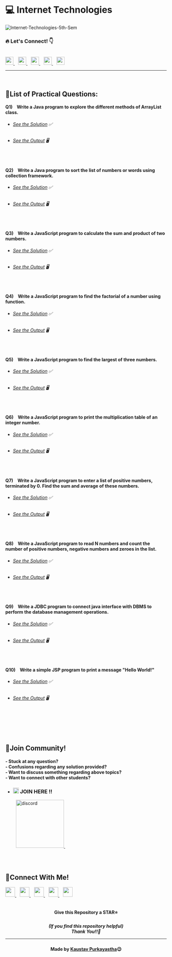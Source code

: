 #  💻 Internet Technologies

![Internet-Technologies-5th-Sem](https://socialify.git.ci/Kaustav-Purkayastha/Internet-Technologies-5th-Sem/image?description=1&descriptionEditable=CSC-C-502-L%20-%3E%20%0AInternet%20Technologies%20(LAB)%20&font=Inter&forks=1&language=1&name=1&owner=1&pattern=Circuit%20Board&stargazers=1&theme=Dark)


### 🔥 Let\'s Connect! 👇 
  <br/>
  <a href="https://twitter.com/imKaustav_">
    <img width="25px" src="https://www.vectorlogo.zone/logos/twitter/twitter-tile.svg" />
  </a>&ensp;
  <a href="https://www.linkedin.com/in/kaustav-02">
    <img width="25px" src="https://www.vectorlogo.zone/logos/linkedin/linkedin-icon.svg" />
  </a>&ensp;
  <a href="https://github.com/Kaustav-Purkayastha">
  <img width="25px" src="https://www.vectorlogo.zone/logos/github/github-icon.svg" />
  </a>&ensp;
  <a href="https://www.instagram.com/_.kaustav._/">
    <img width="25px" src="https://www.vectorlogo.zone/logos/instagram/instagram-icon.svg" />
  </a>&ensp;
  <a href="https://www.facebook.com/kaustav.purkayastha.02/">
  <img width="25px" src="https://www.vectorlogo.zone/logos/facebook/facebook-official.svg" />
  </a>
  
***
<br/>

## 📜List of Practical Questions:

#### Q1) &ensp; Write a Java program to explore the different methods of ArrayList class.
- ######  [See the Solution](https://github.com/Kaustav-Purkayastha/Internet-Technologies-5th-Sem/blob/main/Solutions/Java/Q-01/ArrayListMethods.java) ✅
- ######  [See the Output](https://github.com/Kaustav-Purkayastha/Internet-Technologies-5th-Sem/blob/main/Solutions/Java/Q-01/ArrayListMethods.jpg) 🖥
<br/>


#### Q2) &ensp; Write a Java program to sort the list of numbers or words using collection framework.
- ######  [See the Solution](https://github.com/Kaustav-Purkayastha/Internet-Technologies-5th-Sem/blob/main/Solutions/Java/Q-02/SortList.java) ✅
- ######  [See the Output](https://github.com/Kaustav-Purkayastha/Internet-Technologies-5th-Sem/blob/main/Solutions/Java/Q-02/SortList.jpg) 🖥
<br/>


#### Q3) &ensp; Write a JavaScript program to calculate the sum and product of two numbers.
- ######  [See the Solution](https://github.com/Kaustav-Purkayastha/Internet-Technologies-5th-Sem/blob/main/Solutions/JavaScript/Q-03/SumProduct.js) ✅
- ######  [See the Output](https://github.com/Kaustav-Purkayastha/Internet-Technologies-5th-Sem/blob/main/Solutions/JavaScript/Q-03/SumProduct.jpg) 🖥
<br/>


#### Q4) &ensp; Write a JavaScript program to find the factorial of a number using function.
- ######  [See the Solution](https://github.com/Kaustav-Purkayastha/Internet-Technologies-5th-Sem/blob/main/Solutions/JavaScript/Q-04/FactorialNumber.js) ✅
- ######  [See the Output](https://github.com/Kaustav-Purkayastha/Internet-Technologies-5th-Sem/blob/main/Solutions/JavaScript/Q-04/FactorialNumber.jpg) 🖥
<br/>


#### Q5) &ensp; Write a JavaScript program to find the largest of three numbers.
- ######  [See the Solution](https://github.com/Kaustav-Purkayastha/Internet-Technologies-5th-Sem/blob/main/Solutions/JavaScript/Q-05/LargestNumber.js) ✅
- ######  [See the Output](https://github.com/Kaustav-Purkayastha/Internet-Technologies-5th-Sem/blob/main/Solutions/JavaScript/Q-05/LargestNumber.jpg) 🖥
<br/>


#### Q6) &ensp; Write a JavaScript program to print the multiplication table of an integer number.
- ######  [See the Solution](https://github.com/Kaustav-Purkayastha/Internet-Technologies-5th-Sem/blob/main/Solutions/JavaScript/Q-06/MultiplicationTable.js) ✅
- ######  [See the Output](https://github.com/Kaustav-Purkayastha/Internet-Technologies-5th-Sem/blob/main/Solutions/JavaScript/Q-06/MultiplicationTable.jpg) 🖥
<br/>


#### Q7) &ensp; Write a JavaScript program to enter a list of positive numbers, terminated by 0. Find the sum and average of these numbers.
- ######  [See the Solution](https://github.com/Kaustav-Purkayastha/Internet-Technologies-5th-Sem/blob/main/Solutions/JavaScript/Q-07/SumAverage.js) ✅
- ######  [See the Output](https://github.com/Kaustav-Purkayastha/Internet-Technologies-5th-Sem/blob/main/Solutions/JavaScript/Q-07/SumAverage.jpg) 🖥
<br/>


#### Q8) &ensp; Write a JavaScript program to read N numbers and count the number of positive numbers, negative numbers and zeroes in the list.
- ######  [See the Solution](https://github.com/Kaustav-Purkayastha/Internet-Technologies-5th-Sem/blob/main/Solutions/JavaScript/Q-08/CountNumbers.js) ✅
- ######  [See the Output](https://github.com/Kaustav-Purkayastha/Internet-Technologies-5th-Sem/blob/main/Solutions/JavaScript/Q-08/CountNumbers.jpg) 🖥
<br/>


#### Q9) &ensp; Write a JDBC program to connect java interface with DBMS to perform the database management operations.
- ######  [See the Solution](https://github.com/Kaustav-Purkayastha/Internet-Technologies-5th-Sem/blob/main/Solutions/JDBC/Q-09/src/jdbcdemo.java) ✅
- ######  [See the Output](https://github.com/Kaustav-Purkayastha/Internet-Technologies-5th-Sem/blob/main/Solutions/JDBC/Q-09/src/jdbcdemo.jpg) 🖥
<br/>


#### Q10) &ensp; Write a simple JSP program to print a message "Hello World!"
- ######  [See the Solution](https://github.com/Kaustav-Purkayastha/Internet-Technologies-5th-Sem/blob/main/Solutions/JSP/Q-10/hello.jsp) ✅
- ######  [See the Output](https://github.com/Kaustav-Purkayastha/Internet-Technologies-5th-Sem/blob/main/Solutions/JSP/Q-10/hello.jpg) 🖥
<br/>




<br/>
<br/>
<br/>


## 🤖Join Community!
<h4>
- Stuck at any question?<br/>
- Confusions regarding any solution provided? <br/>
- Want to discuss something regarding above topics?<br/>
- Want to connect with other students?
</h4>

- ### <img width="18px" src="https://www.vectorlogo.zone/logos/reactjs/reactjs-icon.svg" alt="join"> JOIN HERE !!
&ensp; &ensp; &ensp; <a href="https://discord.gg/B6yCkhuBqw">
<img width="150px" src="https://www.vectorlogo.zone/logos/discordapp/discordapp-official.svg" alt="discord">
</a>&ensp;

<br/>
<br/>


## 🔁Connect With Me!
  <a href="https://twitter.com/imKaustav_">
    <img width="30px" src="https://www.vectorlogo.zone/logos/twitter/twitter-tile.svg" />
  </a>&ensp;
  <a href="https://www.linkedin.com/in/kaustav-02">
    <img width="30px" src="https://www.vectorlogo.zone/logos/linkedin/linkedin-icon.svg" />
  </a>&ensp;
  <a href="https://github.com/Kaustav-Purkayastha">
  <img width="30px" src="https://www.vectorlogo.zone/logos/github/github-icon.svg" />
  </a>&ensp;
  <a href="https://www.instagram.com/_.kaustav._/">
    <img width="30px" src="https://www.vectorlogo.zone/logos/instagram/instagram-icon.svg" />
  </a>&ensp;
  <a href="https://www.facebook.com/kaustav.purkayastha.02/">
  <img width="30px" src="https://www.vectorlogo.zone/logos/facebook/facebook-official.svg" />
  </a>

<br/>
<br/>

<h4 align="center">Give this Repository a STAR⭐</h4>
<h5 align="center">(If you find this repository helpful)
<br/> Thank You!!💝
<hr/>
</h5>
<h4 align="center">Made by <a href="https://twitter.com/imKaustav_">Kaustav Purkayastha</a>😉</h4>
